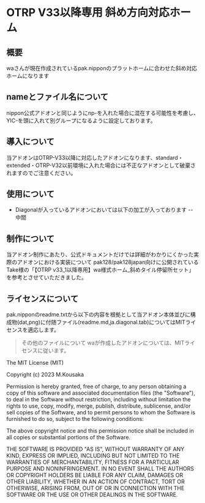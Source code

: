 # OTRP V33以降専用  斜め方向対応ホーム

## 概要
waさんが現在作成されているpak.nipponのプラットホームに合わせた斜め対応ホームになります

## nameとファイル名について
nippon公式アドオンと同じようにnp-を入れた場合に混在する可能性を考慮し、YIC-を頭に入れて別グループになるように設定しております。

## 導入について
当アドオンはOTRP-V33以降に対応したアドオンになります、standard・extended・OTRP-V32以前環境に入れた場合には不正なアドオンとして破棄されますのでご注意ください。

## 使用について
- Diagonalが入っているアドオンにおいては以下の加工が入っております
-- 中間


## 制作について
当アドオン制作にあたり、公式ドキュメントだけでは詳細がわかりにくかった実際のアドオンにおける実装について
pak128/pak128japan向けに公開されているTake様の「【OTRP v33_1以降専用】wa様式ホーム_斜めタイル停留所セット」を参考とさせていただきました。

## ライセンスについて
pak.nipponのreadme.txtから以下の内容を根拠として当アドオン本体並びに構成物(dat,png)に付随ファイル(readme.md,ja.diagonal.tab)についてはMITライセンスを適応します。

> その他のファイルについて
> waが作成したアドオンについては、MITライセンスに従います。

The MIT License (MIT)

Copyright (c) 2023 M.Kousaka

Permission is hereby granted, free of charge, to any person obtaining a copy of this software and associated documentation files (the "Software"), to deal in the Software without restriction, including without limitation the rights to use, copy, modify, merge, publish, distribute, sublicense, and/or sell copies of the Software, and to permit persons to whom the Software is furnished to do so, subject to the following conditions:

The above copyright notice and this permission notice shall be included in all copies or substantial portions of the Software.

THE SOFTWARE IS PROVIDED "AS IS", WITHOUT WARRANTY OF ANY KIND, EXPRESS OR IMPLIED, INCLUDING BUT NOT LIMITED TO THE WARRANTIES OF MERCHANTABILITY, FITNESS FOR A PARTICULAR PURPOSE AND NONINFRINGEMENT. IN NO EVENT SHALL THE AUTHORS OR COPYRIGHT HOLDERS BE LIABLE FOR ANY CLAIM, DAMAGES OR OTHER LIABILITY, WHETHER IN AN ACTION OF CONTRACT, TORT OR OTHERWISE, ARISING FROM, OUT OF OR IN CONNECTION WITH THE SOFTWARE OR THE USE OR OTHER DEALINGS IN THE SOFTWARE.
